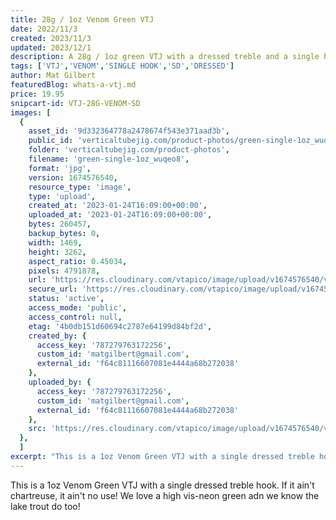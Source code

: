 ```yaml
---
title: 28g / 1oz Venom Green VTJ
date: 2022/11/3
created: 2023/11/3
updated: 2023/12/1
description: A 28g / 1oz green VTJ with a dressed treble and a single hook
tags: ['VTJ','VENOM','SINGLE HOOK','SD','DRESSED']
author: Mat Gilbert
featuredBlog: whats-a-vtj.md
price: 19.95
snipcart-id: VTJ-28G-VENOM-SD
images: [
  {
    asset_id: '9d332364778a2478674f543e371aad3b',
    public_id: 'verticaltubejig.com/product-photos/green-single-1oz_wuqeo8',
    folder: 'verticaltubejig.com/product-photos',
    filename: 'green-single-1oz_wuqeo8',
    format: 'jpg',
    version: 1674576540,
    resource_type: 'image',
    type: 'upload',
    created_at: '2023-01-24T16:09:00+00:00',
    uploaded_at: '2023-01-24T16:09:00+00:00',
    bytes: 260457,
    backup_bytes: 0,
    width: 1469,
    height: 3262,
    aspect_ratio: 0.45034,
    pixels: 4791878,
    url: 'https://res.cloudinary.com/vtapico/image/upload/v1674576540/verticaltubejig.com/product-photos/green-single-1oz_wuqeo8.jpg',
    secure_url: 'https://res.cloudinary.com/vtapico/image/upload/v1674576540/verticaltubejig.com/product-photos/green-single-1oz_wuqeo8.jpg',
    status: 'active',
    access_mode: 'public',
    access_control: null,
    etag: '4b0db151d60694c2787e64199d84bf2d',
    created_by: {
      access_key: '787279763172256',
      custom_id: 'matgilbert@gmail.com',
      external_id: 'f64c81116607081e4444a68b272038'
    },
    uploaded_by: {
      access_key: '787279763172256',
      custom_id: 'matgilbert@gmail.com',
      external_id: 'f64c81116607081e4444a68b272038'
    },
    src: 'https://res.cloudinary.com/vtapico/image/upload/v1674576540/verticaltubejig.com/product-photos/green-single-1oz_wuqeo8.jpg'
  },
  ]
excerpt: "This is a 1oz Venom Green VTJ with a single dressed treble hook. If it ain't chartreuse, it ain't no use! We love a high vis-neon green adn we know the lake trout do too!"
---
```


This is a 1oz Venom Green VTJ with a single dressed treble hook. If it ain't chartreuse, it ain't no use! We love a high vis-neon green adn we know the lake trout do too!